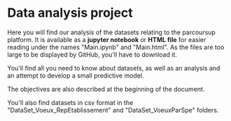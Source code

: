 # Data analysis project

Here you will find our analysis of the datasets relating to the parcoursup platform. It is available as a **jupyter notebook** or **HTML file** for easier reading under the names "Main.ipynb" and "Main.html". As the files are too large to be displayed by GitHub, you'll have to download it.

You'll find all you need to know about datasets, as well as an analysis and an attempt to develop a small predictive model.

The objectives are also described at the beginning of the document.

You'll also find datasets in csv format in the "DataSet_Voeux_RepEtablissement" and "DataSet_VoeuxParSpe" folders.
